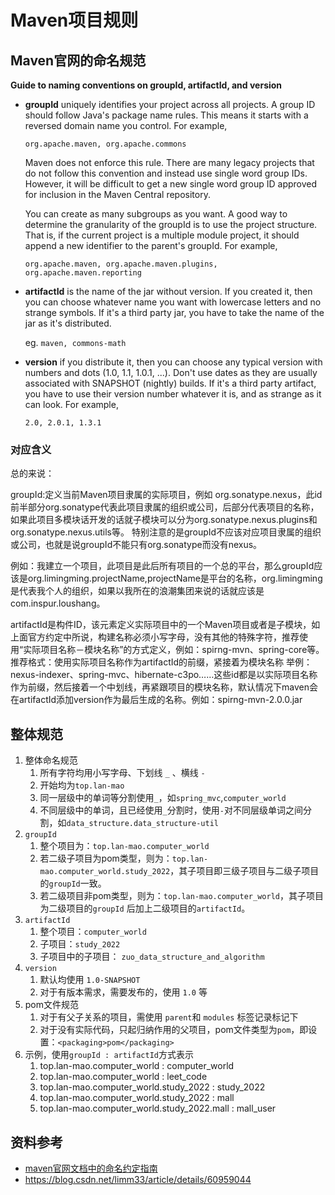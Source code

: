 # Maven项目规则

## Maven官网的命名规范

**Guide to naming conventions on groupId, artifactId, and version**

- **groupId** uniquely identifies your project across all projects. A group ID should follow Java's package name rules. This means it starts with a reversed domain name you control. For example,

    `org.apache.maven, org.apache.commons`

    Maven does not enforce this rule. There are many legacy projects that do not follow this convention and instead use single word group IDs. However, it will be difficult to get a new single word group ID approved for inclusion in the Maven Central repository.

    You can create as many subgroups as you want. A good way to determine the granularity of the groupId is to use the project structure. That is, if the current project is a multiple module project, it should append a new identifier to the parent's groupId. For example,

    `org.apache.maven, org.apache.maven.plugins, org.apache.maven.reporting`

- **artifactId** is the name of the jar without version. If you created it, then you can choose whatever name you want with lowercase letters and no strange symbols. If it's a third party jar, you have to take the name of the jar as it's distributed.

    eg. `maven, commons-math`

- **version** if you distribute it, then you can choose any typical version with numbers and dots (1.0, 1.1, 1.0.1, ...). Don't use dates as they are usually associated with SNAPSHOT (nightly) builds. If it's a third party artifact, you have to use their version number whatever it is, and as strange as it can look. For example,

    `2.0, 2.0.1, 1.3.1`

### 对应含义

总的来说：

groupId:定义当前Maven项目隶属的实际项目，例如 org.sonatype.nexus，此id前半部分org.sonatype代表此项目隶属的组织或公司，后部分代表项目的名称，如果此项目多模块话开发的话就子模块可以分为org.sonatype.nexus.plugins和org.sonatype.nexus.utils等。 特别注意的是groupId不应该对应项目隶属的组织或公司，也就是说groupId不能只有org.sonatype而没有nexus。

例如：我建立一个项目，此项目是此后所有项目的一个总的平台，那么groupId应该是org.limingming.projectName,projectName是平台的名称，org.limingming是代表我个人的组织，如果以我所在的浪潮集团来说的话就应该是com.inspur.loushang。

artifactId是构件ID，该元素定义实际项目中的一个Maven项目或者是子模块，如上面官方约定中所说，构建名称必须小写字母，没有其他的特殊字符，推荐使用“实际项目名称－模块名称”的方式定义，例如：spirng-mvn、spring-core等。
推荐格式：使用实际项目名称作为artifactId的前缀，紧接着为模块名称
举例：nexus-indexer、spring-mvc、hibernate-c3po……这些id都是以实际项目名称作为前缀，然后接着一个中划线，再紧跟项目的模块名称，默认情况下maven会在artifactId添加version作为最后生成的名称。例如：spirng-mvn-2.0.0.jar

## 整体规范

1. 整体命名规范
   1. 所有字符均用小写字母、下划线 `_` 、横线 `-`
   2. 开始均为`top.lan-mao`
   3. 同一层级中的单词等分割使用`_`，如`spring_mvc`,`computer_world`
   4. 不同层级中的单词，且已经使用`_`分割时，使用`-`对不同层级单词之间分割，如`data_structure.data_structure-util`
2. `groupId`
   1. 整个项目为：`top.lan-mao.computer_world`
   2. 若二级子项目为pom类型，则为：`top.lan-mao.computer_world.study_2022`，其子项目即三级子项目与二级子项目的`groupId`一致。
   3. 若二级项目非pom类型，则为：`top.lan-mao.computer_world`，其子项目为二级项目的`groupId` 后加上二级项目的`artifactId`。
3. `artifactId`
   1. 整个项目：`computer_world`
   2. 子项目：`study_2022`
   3. 子项目中的子项目： `zuo_data_structure_and_algorithm`
4. `version`
   1. 默认均使用 `1.0-SNAPSHOT`
   2. 对于有版本需求，需要发布的，使用 `1.0` 等
5. pom文件规范
   1. 对于有父子关系的项目，需使用 `parent`和 `modules` 标签记录标记下
   2. 对于没有实际代码，只起归纳作用的父项目，pom文件类型为`pom`，即设置：`<packaging>pom</packaging>`
6. 示例，使用`groupId : artifactId`方式表示
   1. top.lan-mao.computer_world : computer_world
   2. top.lan-mao.computer_world : leet_code
   3. top.lan-mao.computer_world.study_2022 : study_2022
   4. top.lan-mao.computer_world.study_2022 : mall
   5. top.lan-mao.computer_world.study_2022.mall : mall_user



## 资料参考

- [maven官网文档中的命名约定指南](https://maven.apache.org/guides/mini/guide-naming-conventions.html)
- <https://blog.csdn.net/limm33/article/details/60959044>